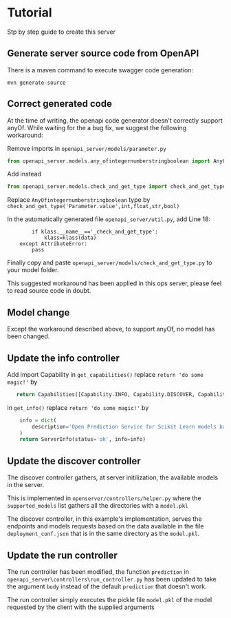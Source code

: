 # Tutorial

Stp by step guide to create this server

## Generate server source code from OpenAPI

There is a maven command to execute swagger code generation:

`mvn generate-source`

## Correct generated code

At the time of writing, the openapi code generator doesn't correctly support anyOf. While waiting for the a bug fix, we suggest the following workaround:

Remove imports in `openapi_server/models/parameter.py`

```python
from openapi_server.models.any_ofintegernumberstringboolean import AnyOfintegernumberstringboolean
```

Add instead

```python
from openapi_server.models.check_and_get_type import check_and_get_type
```

Replace `AnyOfintegernumberstringboolean` type by `check_and_get_type('Parameter.value',int,float,str,bool)`

In the automatically generated file `openapi_server/util.py`, add Line 18:

```    try:
        if klass.__name__=='_check_and_get_type':
            klass=klass(data)
    except AttributeError:
        pass
```

Finally copy and paste `openapi_server/models/check_and_get_type.py` to your model folder.

This suggested workaround has been applied in this ops server, please feel to read source code in doubt.

## Model change

Except the workaround described above, to support anyOf, no model has been changed.

## Update the info controller

Add import Capability
in `get_capabilities()` replace `return 'do some magic!'` by

```python
   return Capabilities([Capability.INFO, Capability.DISCOVER, Capability.RUN])
```

in `get_info()` replace `return 'do some magic!'` by

```python
    info = dict(
        description='Open Prediction Service for Scikit Learn models based on OPSv2 API'
    )
    return ServerInfo(status='ok', info=info)
```
## Update the discover controller

The discover controller gathers, at server initilization, the available models in the server.

This is implemented in `openserver/controllers/helper.py` where the `supported_models` list gathers all the directories with a `model.pkl`

The discover controller, in this example's implementation,  serves the endpoints and models requests based on the data available in the file `deployment_conf.json` that is in the same directory as the `model.pkl`.

## Update the run controller

The run controller has been modified, the function `prediction` in `openapi_server\controllers\run_controller.py` has been updated to take the argument `body` instead of the default `prediction` that doesn't work.

The run controller simply executes the pickle file `model.pkl` of the model requested by the client with the supplied arguments




